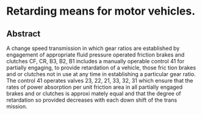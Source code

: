 # Retarding means for motor vehicles.

## Abstract
A change speed transmission in which gear ratios are established by engagement of appropriate fluid pressure operated friction brakes and clutches CF, CR, B3, B2, B1 includes a manually operable control 41 for partially engaging, to provide retardation of a vehicle, those fric tion brakes and or clutches not in use at any time in establishing a particular gear ratio. The control 41 operates valves 23, 22, 21, 33, 32, 31 which ensure that the rates of power absorption per unit friction area in all partially engaged brakes and or clutches is approxi mately equal and that the degree of retardation so provided decreases with each down shift of the trans mission.